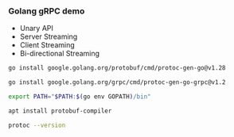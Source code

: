 ### Golang gRPC demo
- Unary API
- Server Streaming
- Client Streaming
- Bi-directional Streaming

```sh
go install google.golang.org/protobuf/cmd/protoc-gen-go@v1.28
```

```sh
go install google.golang.org/grpc/cmd/protoc-gen-go-grpc@v1.2
```

```sh
export PATH="$PATH:$(go env GOPATH)/bin"
```

```sh
apt install protobuf-compiler
```

```sh
protoc --version
```